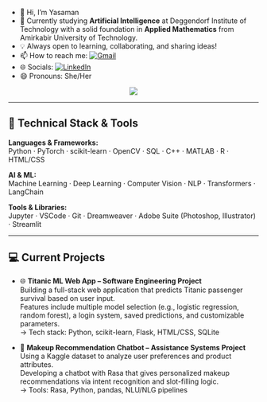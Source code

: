 - 👋 Hi, I’m Yasaman
- 🌱 Currently studying **Artificial Intelligence** at Deggendorf Institute of Technology with a solid foundation in **Applied Mathematics** from Amirkabir University of Technology.
- 💡 Always open to learning, collaborating, and sharing ideas!
- 📫 How to reach me: [![Gmail](https://img.shields.io/badge/Gmail-D14836?style=for-the-badge&logo=gmail&logoColor=white)](mailto:yasaman.hoseyni@gmail.com)
- 🌐 Socials:
[	![LinkedIn](https://img.shields.io/badge/linkedin-%230077B5.svg?style=for-the-badge&logo=linkedin&logoColor=white)](https://www.linkedin.com/in/yaasaman-hosseini) 
- 😄 Pronouns: She/Her

<p align="center"><img src="https://github-readme-stats.vercel.app/api/top-langs/?username=Jazzzbot&size_weight=0.5&count_weight=0.5&layout=donut&theme=dark"></p>

---
## 🧠 Technical Stack & Tools

**Languages & Frameworks:**  
Python · PyTorch · scikit-learn · OpenCV · SQL · C++ · MATLAB · R · HTML/CSS  

**AI & ML:**  
Machine Learning · Deep Learning · Computer Vision · NLP · Transformers · LangChain  

**Tools & Libraries:**  
Jupyter · VSCode · Git · Dreamweaver · Adobe Suite (Photoshop, Illustrator) · Streamlit  

---

## 💻 Current Projects

- 🌐 **Titanic ML Web App – Software Engineering Project**  
  Building a full-stack web application that predicts Titanic passenger survival based on user input.  
  Features include multiple model selection (e.g., logistic regression, random forest), a login system, saved predictions, and customizable parameters.  
  → Tech stack: Python, scikit-learn, Flask, HTML/CSS, SQLite

- 🤖 **Makeup Recommendation Chatbot – Assistance Systems Project**  
  Using a Kaggle dataset to analyze user preferences and product attributes.  
  Developing a chatbot with Rasa that gives personalized makeup recommendations via intent recognition and slot-filling logic.  
  → Tools: Rasa, Python, pandas, NLU/NLG pipelines
